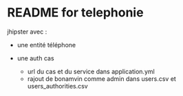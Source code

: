 README for telephonie
==========================

jhipster avec :

* une entité téléphone

* une auth cas
  - url du cas et du service dans application.yml
  - rajout de bonamvin comme admin dans users.csv et users_authorities.csv
